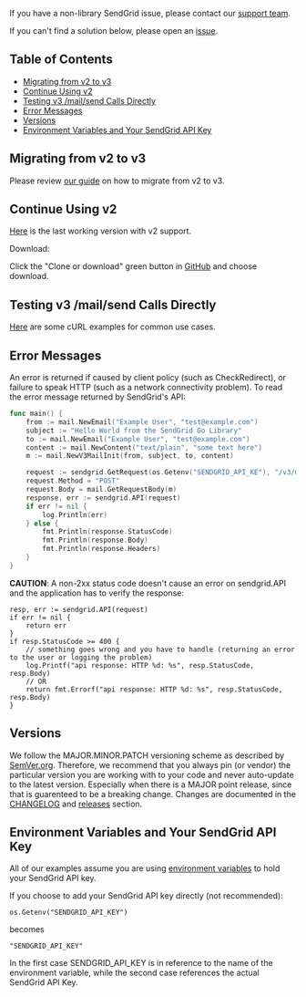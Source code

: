 If you have a non-library SendGrid issue, please contact our [support team](https://support.sendgrid.com).

If you can't find a solution below, please open an [issue](https://github.com/sendgrid/sendgrid-go/issues).


## Table of Contents

* [Migrating from v2 to v3](#migrating)
* [Continue Using v2](#v2)
* [Testing v3 /mail/send Calls Directly](#testing)
* [Error Messages](#error)
* [Versions](#versions)
* [Environment Variables and Your SendGrid API Key](#environment)

<a name="migrating"></a>
## Migrating from v2 to v3

Please review [our guide](https://sendgrid.com/docs/Classroom/Send/v3_Mail_Send/how_to_migrate_from_v2_to_v3_mail_send.html) on how to migrate from v2 to v3.

<a name="v2"></a>
## Continue Using v2

[Here](https://github.com/sendgrid/sendgrid-go/tree/0bf6332788d0230b7da84a1ae68d7531073200e1) is the last working version with v2 support.

Download:

Click the "Clone or download" green button in [GitHub](https://github.com/sendgrid/sendgrid-go/tree/0bf6332788d0230b7da84a1ae68d7531073200e1) and choose download.

<a name="testing"></a>
## Testing v3 /mail/send Calls Directly

[Here](https://sendgrid.com/docs/Classroom/Send/v3_Mail_Send/curl_examples.html) are some cURL examples for common use cases.

<a name="error"></a>
## Error Messages

An error is returned if caused by client policy (such as CheckRedirect), or failure to speak HTTP (such as a network connectivity problem).
To read the error message returned by SendGrid's API:

```go
func main() {
	from := mail.NewEmail("Example User", "test@example.com")
	subject := "Hello World from the SendGrid Go Library"
	to := mail.NewEmail("Example User", "test@example.com")
	content := mail.NewContent("text/plain", "some text here")
	m := mail.NewV3MailInit(from, subject, to, content)

	request := sendgrid.GetRequest(os.Getenv("SENDGRID_API_KE"), "/v3/mail/send", "https://api.sendgrid.com")
	request.Method = "POST"
	request.Body = mail.GetRequestBody(m)
	response, err := sendgrid.API(request)
	if err != nil {
		log.Println(err)
	} else {
		fmt.Println(response.StatusCode)
		fmt.Println(response.Body)
		fmt.Println(response.Headers)
	}
}
```
__CAUTION__: A non-2xx status code doesn't cause an error on sendgrid.API and the application has to verify the response:

```golang
resp, err := sendgrid.API(request)
if err != nil {
	return err
}
if resp.StatusCode >= 400 {
	// something goes wrong and you have to handle (returning an error to the user or logging the problem)
	log.Printf("api response: HTTP %d: %s", resp.StatusCode, resp.Body)
	// OR
	return fmt.Errorf("api response: HTTP %d: %s", resp.StatusCode, resp.Body)
}
```

<a name="versions"></a>
## Versions

We follow the MAJOR.MINOR.PATCH versioning scheme as described by [SemVer.org](http://semver.org). Therefore, we recommend that you always pin (or vendor) the particular version you are working with to your code and never auto-update to the latest version. Especially when there is a MAJOR point release, since that is guarenteed to be a breaking change. Changes are documented in the [CHANGELOG](https://github.com/sendgrid/sendgrid-go/blob/master/CHANGELOG.md) and [releases](https://github.com/sendgrid/sendgrid-go/releases) section.

<a name="environment"></a>
## Environment Variables and Your SendGrid API Key

All of our examples assume you are using [environment variables](https://github.com/sendgrid/sendgrid-go#setup-environment-variables) to hold your SendGrid API key.

If you choose to add your SendGrid API key directly (not recommended):

`os.Getenv("SENDGRID_API_KEY")`

becomes

`"SENDGRID_API_KEY"`

In the first case SENDGRID_API_KEY is in reference to the name of the environment variable, while the second case references the actual SendGrid API Key.
